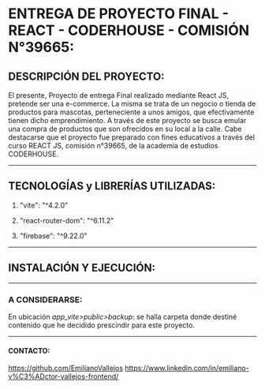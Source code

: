 # ENTREGA DE PROYECTO FINAL - REACT - CODERHOUSE - COMISIÓN N°39665: #
## DESCRIPCIÓN DEL PROYECTO: ##
El presente, Proyecto de entrega Final realizado mediante React JS, pretende ser una e-commerce. La misma se trata de un negocio o tienda de productos para mascotas, perteneciente a unos amigos, que efectivamente tienen dicho emprendimiento. A través de este proyecto se busca emular una compra de productos que son ofrecidos en su local a la calle. 
Cabe destacarse que el proyecto fue preparado con fines educativos a través del curso REACT JS, comisión n°39665, de la academia de estudios CODERHOUSE.
___

## TECNOLOGÍAS y LIBRERÍAS UTILIZADAS: ##

1. "vite": "^4.2.0"

2. "react-router-dom": "^6.11.2"

3. "firebase": "^9.22.0"
___

## INSTALACIÓN Y EJECUCIÓN: ##


___
### A CONSIDERARSE: ###
En ubicación _app_vite>public>backup_: se halla carpeta donde destiné contenido que he decidido prescindir para este proyecto.  

___
#### CONTACTO: ####

<https://github.com/EmilianoVallejos>
<https://www.linkedin.com/in/emiliano-v%C3%ADctor-vallejos-frontend/>

